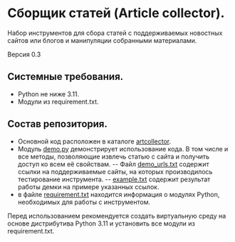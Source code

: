 # Сборщик статей (Article collector).

Набор инструментов для сбора статей с поддерживаемых новостных сайтов или блогов и манипуляции собранными материалами.

Версия 0.3

## Системные требования.

* Python не ниже 3.11.
* Модули из requirement.txt.

## Состав репозитория.
- Основной код расположен в каталоге [artcollector](artcollector/).
- Модуль [demo.py](demo.py) демонстрирует использование кода. В том числе и все методы, позволяющие извлечь статью с сайта и получить доступ ко всем её свойствам.
-- Файл [demo_urls.txt](demo_urls.txt) содержит ссылки на поддерживаемые сайты, на которых производилось тестирование инструмента.
-- [example.txt](example.txt) содержит результат работы демки на примере указанных ссылок.
- в файле [requirement.txt](requirement.txt) находится информация о модулях Python, необходимых для работы с инструментом.

Перед использованием рекомендуется создать виртуальную среду на основе дистрибутива Python 3.11 и установить все модули из requirement.txt.